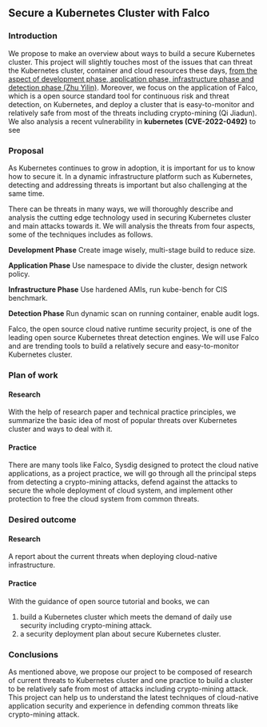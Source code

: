 ## Secure a Kubernetes Cluster with Falco

### Introduction

We propose to make an overview about ways to build a secure Kubernetes cluster. This project will slightly touches most of the issues that can threat the Kubernetes cluster, container and cloud resources these days, <u>from the aspect of development phase, application phase, infrastructure phase and detection phase (Zhu Yilin)</u>. Moreover, we focus on the application of Falco, which is a open source standard tool for continuous risk and threat detection, on Kubernetes, and deploy a cluster that is easy-to-monitor and relatively safe from most of the threats including crypto-mining (Qi Jiadun). We also analysis a recent vulnerability in **kubernetes (CVE-2022-0492)** to see 

### Proposal

As Kubernetes continues to grow in adoption, it is important for us to know how to secure it. In a dynamic infrastructure platform such as Kubernetes, detecting and addressing threats is important but also challenging at the same time. 

There can be threats in many ways, we will thoroughly describe and analysis the cutting edge technology used in securing Kubernetes cluster and main attacks towards it. We will analysis the threats from four aspects, some of the techniques includes as follows.

**Development Phase** Create image wisely, multi-stage build to reduce size.

**Application Phase** Use namespace to divide the cluster, design network policy.

**Infrastructure Phase** Use hardened AMIs, run kube-bench for CIS benchmark. 

**Detection Phase** Run dynamic scan on running container, enable audit logs.

Falco, the open source cloud native runtime security project, is one of the leading open source Kubernetes threat detection engines. We will use Falco and are trending tools to build a relatively secure and easy-to-monitor Kubernetes cluster.

### Plan of work

#### Research

With the help of research paper and technical practice principles, we summarize the basic idea of most of popular threats over Kubernetes cluster and ways to deal with it.

#### Practice

There are many tools like Falco, Sysdig designed to protect the cloud native applications, as a project practice, we will go through all the principal steps from detecting a crypto-mining attacks, defend against the attacks to secure the whole deployment of cloud system, and implement other protection to free the cloud system from common threats.

### Desired outcome

#### Research 

A report about the current threats when deploying cloud-native infrastructure.

#### Practice

With the guidance of open source tutorial and books, we can 

1. build a Kubernetes cluster which meets the demand of daily use security including crypto-mining attack.
2. a security deployment plan about secure Kubernetes cluster.

### Conclusions

As mentioned above, we propose our project to be composed of research of current threats to Kubernetes cluster and one practice to build a cluster to be relatively safe from most of attacks including crypto-mining attack. This project can help us to understand the latest techniques of cloud-native application security and experience in defending common threats like crypto-mining attack.